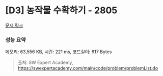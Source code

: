 # [D3] 농작물 수확하기 - 2805 

[문제 링크](https://swexpertacademy.com/main/code/problem/problemDetail.do?contestProbId=AV7GLXqKAWYDFAXB) 

### 성능 요약

메모리: 63,556 KB, 시간: 221 ms, 코드길이: 617 Bytes



> 출처: SW Expert Academy, https://swexpertacademy.com/main/code/problem/problemList.do